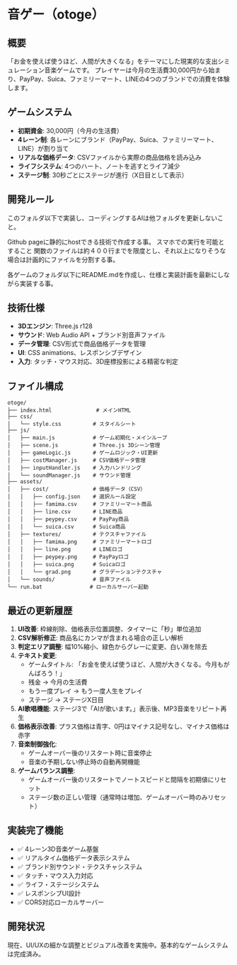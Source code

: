 # 音ゲー（otoge）

## 概要
「お金を使えば使うほど、人間が大きくなる」をテーマにした現実的な支出シミュレーション音楽ゲームです。
プレイヤーは今月の生活費30,000円から始まり、PayPay、Suica、ファミリーマート、LINEの4つのブランドでの消費を体験します。

## ゲームシステム
- **初期資金**: 30,000円（今月の生活費）
- **4レーン制**: 各レーンにブランド（PayPay、Suica、ファミリーマート、LINE）が割り当て
- **リアルな価格データ**: CSVファイルから実際の商品価格を読み込み
- **ライフシステム**: 4つのハート、ノートを逃すとライフ減少
- **ステージ制**: 30秒ごとにステージが進行（X日目として表示）

## 開発ルール
このフォルダ以下で実装し、コーディングするAIは他フォルダを更新しないこと。

Github pageに静的にhostできる技術で作成する事。
スマホでの実行を可能とすること
関数のファイルは約４００行までを限度とし、それ以上になりそうな場合は計画的にファイルを分割する事。

各ゲームのフォルダ以下にREADME.mdを作成し、仕様と実装計画を最新にしながら実装する事。

## 技術仕様
- **3Dエンジン**: Three.js r128
- **サウンド**: Web Audio API + ブランド別音声ファイル
- **データ管理**: CSV形式で商品価格データを管理
- **UI**: CSS animations、レスポンシブデザイン
- **入力**: タッチ・マウス対応、3D座標投影による精密な判定

## ファイル構成
```
otoge/
├── index.html              # メインHTML
├── css/
│   └── style.css          # スタイルシート
├── js/
│   ├── main.js            # ゲーム初期化・メインループ
│   ├── scene.js           # Three.js 3Dシーン管理
│   ├── gameLogic.js       # ゲームロジック・UI更新
│   ├── costManager.js     # CSV価格データ管理
│   ├── inputHandler.js    # 入力ハンドリング
│   └── soundManager.js    # サウンド管理
├── assets/
│   ├── cost/              # 価格データ（CSV）
│   │   ├── config.json    # 選択ルール設定
│   │   ├── famima.csv     # ファミリーマート商品
│   │   ├── line.csv       # LINE商品
│   │   ├── peypey.csv     # PayPay商品
│   │   └── suica.csv      # Suica商品
│   ├── textures/          # テクスチャファイル
│   │   ├── famima.png     # ファミリーマートロゴ
│   │   ├── line.png       # LINEロゴ
│   │   ├── peypey.png     # PayPayロゴ
│   │   ├── suica.png      # Suicaロゴ
│   │   └── grad.png       # グラデーションテクスチャ
│   └── sounds/            # 音声ファイル
└── run.bat               # ローカルサーバー起動
```

## 最近の更新履歴
1. **UI改善**: 枠線削除、価格表示位置調整、タイマーに「秒」単位追加
2. **CSV解析修正**: 商品名にカンマが含まれる場合の正しい解析
3. **判定エリア調整**: 幅10%縮小、緑色からグレーに変更、白い淵を除去
4. **テキスト変更**: 
   - ゲームタイトル: 「お金を使えば使うほど、人間が大きくなる。今月もがんばろう！」
   - 残金 → 今月の生活費
   - もう一度プレイ → もう一度人生をプレイ
   - ステージ → ステージX日目
5. **AI歌唱機能**: ステージ3で「AIが歌います。」表示後、MP3音楽をリピート再生
6. **価格表示改善**: プラス価格は青字、0円はマイナス記号なし、マイナス価格は赤字
7. **音楽制御強化**: 
   - ゲームオーバー後のリスタート時に音楽停止
   - 音楽の予期しない停止時の自動再開機能
8. **ゲームバランス調整**:
   - ゲームオーバー後のリスタートでノートスピードと間隔を初期値にリセット
   - ステージ数の正しい管理（通常時は増加、ゲームオーバー時のみリセット）

## 実装完了機能
- ✅ 4レーン3D音楽ゲーム基盤
- ✅ リアルタイム価格データ表示システム
- ✅ ブランド別サウンド・テクスチャシステム
- ✅ タッチ・マウス入力対応
- ✅ ライフ・ステージシステム
- ✅ レスポンシブUI設計
- ✅ CORS対応ローカルサーバー

## 開発状況
現在、UI/UXの細かな調整とビジュアル改善を実施中。基本的なゲームシステムは完成済み。
